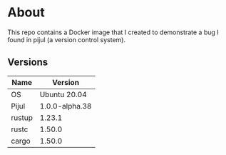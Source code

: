 # About
This repo contains a Docker image that I created to demonstrate a bug
I found in pijul (a version control system).

## Versions

| Name | Version |
|------|---------|
| OS | Ubuntu 20.04 |
| Pijul | 1.0.0-alpha.38 |
| rustup | 1.23.1 |
| rustc | 1.50.0 |
| cargo | 1.50.0 |


